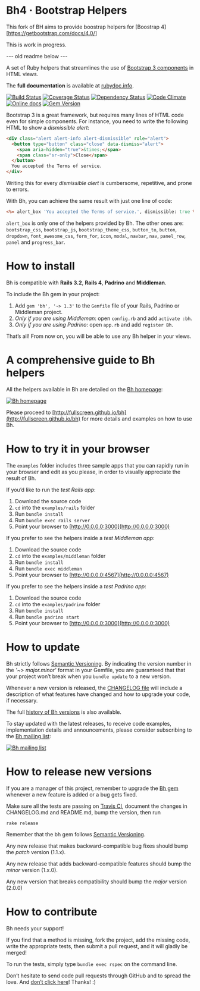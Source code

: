 Bh4 · Bootstrap Helpers
======================

This fork of BH aims to provide boostrap helpers for [Boostrap 4][https://getbootstrap.com/docs/4.0/]

This is work in progress.

--- old readme below ---


A set of Ruby helpers that streamlines the use of
[Bootstrap 3 components](http://getbootstrap.com/components) in HTML views.

The **full documentation** is available at [rubydoc.info](http://www.rubydoc.info/github/Fullscreen/bh/master/Bh/Helpers).

[![Build Status](http://img.shields.io/travis/Fullscreen/bh/master.svg)](https://travis-ci.org/Fullscreen/bh)
[![Coverage Status](http://img.shields.io/coveralls/Fullscreen/bh/master.svg)](https://coveralls.io/r/Fullscreen/bh)
[![Dependency Status](http://img.shields.io/gemnasium/Fullscreen/bh.svg)](https://gemnasium.com/Fullscreen/bh)
[![Code Climate](http://img.shields.io/codeclimate/github/Fullscreen/bh.svg)](https://codeclimate.com/github/Fullscreen/bh)
[![Online docs](http://img.shields.io/badge/docs-✓-green.svg)](http://www.rubydoc.info/github/Fullscreen/bh/master/Bh/Helpers)
[![Gem Version](http://img.shields.io/gem/v/bh.svg)](http://rubygems.org/gems/bh)

Bootstrap 3 is a great framework, but requires many lines of HTML code
even for simple components.
For instance, you need to write the following HTML to show a _dismissible alert_:

```html
<div class="alert alert-info alert-dismissible" role="alert">
  <button type="button" class="close" data-dismiss="alert">
    <span aria-hidden="true">&times;</span>
    <span class="sr-only">Close</span>
  </button>
  You accepted the Terms of service.
</div>
```

Writing this for every _dismissible alert_ is cumbersome,
repetitive, and prone to errors.

With Bh, you can achieve the same result with just one line of code:

```rhtml
<%= alert_box 'You accepted the Terms of service.', dismissible: true %>
```

`alert_box` is only one of the helpers provided by Bh.
The other ones are: `bootstrap_css`, `bootstrap_js`, `bootstrap_theme_css`,
`button_to`, `button`, `dropdown`, `font_awesome_css`, `form_for`,
`icon`, `modal`, `navbar`, `nav`, `panel_row`, `panel` and `progress_bar`.

How to install
==============

Bh is compatible with **Rails 3.2**, **Rails 4**, **Padrino** and **Middleman**.

To include the Bh gem in your project:

1. Add `gem 'bh', '~> 1.3'` to the `Gemfile` file of your Rails, Padrino or Middleman project.
2. *Only if you are using Middleman*: open `config.rb` and add `activate :bh`.
3. *Only if you are using Padrino*: open `app.rb` and add `register Bh`.

That’s all!
From now on, you will be able to use any Bh helper in your views.

A comprehensive guide to Bh helpers
===================================

All the helpers available in Bh are detailed on the [Bh homepage](http://fullscreen.github.io/bh):

[![Bh homepage](https://cloud.githubusercontent.com/assets/7408595/4195282/5e823a9c-37bc-11e4-865d-bbc04aab38ec.png)](http://fullscreen.github.io/bh)

Please proceed to [http://fullscreen.github.io/bh](http://fullscreen.github.io/bh) for more details and examples on how to use Bh.

How to try it in your browser
=============================

The `examples` folder includes three sample apps that you can rapidly run in
your browser and edit as you please, in order to visually appreciate the result
of Bh.

If you’d like to run the _test Rails app_:

1. Download the source code
1. `cd` into the `examples/rails` folder
1. Run `bundle install`
1. Run `bundle exec rails server`
1. Point your browser to [http://0.0.0.0:3000](http://0.0.0.0:3000)

If you prefer to see the helpers inside a _test Middleman app_:

1. Download the source code
1. `cd` into the `examples/middleman` folder
1. Run `bundle install`
1. Run `bundle exec middleman`
1. Point your browser to [http://0.0.0.0:4567](http://0.0.0.0:4567)

If you prefer to see the helpers inside a _test Padrino app_:

1. Download the source code
1. `cd` into the `examples/padrino` folder
1. Run `bundle install`
1. Run `bundle padrino start`
1. Point your browser to [http://0.0.0.0:3000](http://0.0.0.0:3000)


How to update
=============

Bh strictly follows [Semantic Versioning](http://semver.org).
By indicating the version number in the *'~> major.minor'* format  in your
Gemfile, you are guaranteed that that your project won’t break when you
`bundle update` to a new version.

Whenever a new version is released, the [CHANGELOG file](https://github.com/claudiob/bh/blob/master/CHANGELOG.md)
will include a description of what features have changed and how to upgrade
your code, if necessary.

The full [history of Bh versions](https://gemnasium.com/gems/bh/versions) is also available.

To stay updated with the latest releases, to receive code examples,
implementation details and announcements, please consider subscribing to the
[Bh mailing list](http://eepurl.com/2Hwfb):

[![Bh mailing list](https://cloud.githubusercontent.com/assets/7408595/4204475/b8f1d8fe-3837-11e4-8e2f-79b017f583e1.png)](http://eepurl.com/2Hwfb)

How to release new versions
===========================

If you are a manager of this project, remember to upgrade the [Bh gem](http://rubygems.org/gems/bh)
whenever a new feature is added or a bug gets fixed.

Make sure all the tests are passing on [Travis CI](https://travis-ci.org/Fullscreen/bh),
document the changes in CHANGELOG.md and README.md, bump the version, then run

    rake release

Remember that the bh gem follows [Semantic Versioning](http://semver.org).

Any new release that makes backward-compatible bug fixes should bump the *patch* version (1.1.x).

Any new release that adds backward-compatible features should bump the *minor* version (1.x.0).

Any new version that breaks compatibility should bump the *major* version (2.0.0)

How to contribute
=================

Bh needs your support!

If you find that a method is missing, fork the project, add the missing code,
write the appropriate tests, then submit a pull request, and it will gladly
be merged!

To run the tests, simply type `bundle exec rspec` on the command line.

Don’t hesitate to send code pull requests through GitHub
and to spread the love. And [don’t click here](http://bit.ly/move-to-la)! Thanks! :)
